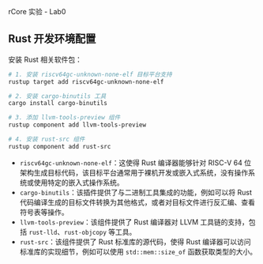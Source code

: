 rCore 实验 - Lab0

## Rust 开发环境配置

安装 Rust 相关软件包：

```bash
# 1. 安装 riscv64gc-unknown-none-elf 目标平台支持
rustup target add riscv64gc-unknown-none-elf

# 2. 安装 cargo-binutils 工具
cargo install cargo-binutils

# 3. 添加 llvm-tools-preview 组件
rustup component add llvm-tools-preview

# 4. 安装 rust-src 组件
rustup component add rust-src
```

- `riscv64gc-unknown-none-elf`：这使得 Rust 编译器能够针对 RISC-V 64 位架构生成目标代码，该目标平台通常用于裸机开发或嵌入式系统，没有操作系统或使用特定的嵌入式操作系统。
- `cargo-binutils`：该插件提供了与二进制工具集成的功能，例如可以将 Rust 代码编译生成的目标文件转换为其他格式，或者对目标文件进行反汇编、查看符号表等操作。
- `llvm-tools-preview`：该组件提供了 Rust 编译器对 LLVM 工具链的支持，包括 `rust-lld`、`rust-objcopy` 等工具。
- `rust-src`：该组件提供了 Rust 标准库的源代码，使得 Rust 编译器可以访问标准库的实现细节，例如可以使用 `std::mem::size_of` 函数获取类型的大小。
